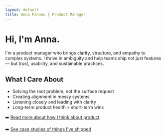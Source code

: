 ```yaml
---
layout: default
title: Anna Pinneo | Product Manager
---
```


# Hi, I'm Anna.

I'm a product manager who brings clarity, structure, and empathy to complex systems. I thrive in ambiguity and help teams ship not just features — but trust, usability, and sustainable practices.

## What I Care About
- Solving the root problem, not the surface request
- Creating alignment in messy systems
- Listening closely and leading with clarity
- Long-term product health > short-term wins

➡️ [Read more about how I think about product](philosophy.md)

➡️ [See case studies of things I've shipped](case-study-timekeeping.md)
